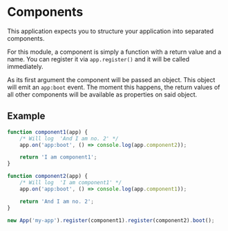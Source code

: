 # Components
This application expects you to structure your application into separated components.

For this module, a component is simply a function with a return value and a name. You can register it via `app.register()` and it will be called immediately.

As its first argument the component will be passed an object. This object will emit an `app:boot` event. The moment this happens, the return values of all other components will be available as properties on said object.

## Example
```js
function component1(app) {
	/* Will log  'And I am no. 2' */
	app.on('app:boot', () => console.log(app.component2));

	return 'I am component1';
}

function component2(app) {
	/* Will log  'I am component1' */
	app.on('app:boot', () => console.log(app.component1));

	return 'And I am no. 2';
}

new App('my-app').register(component1).register(component2).boot();
```
